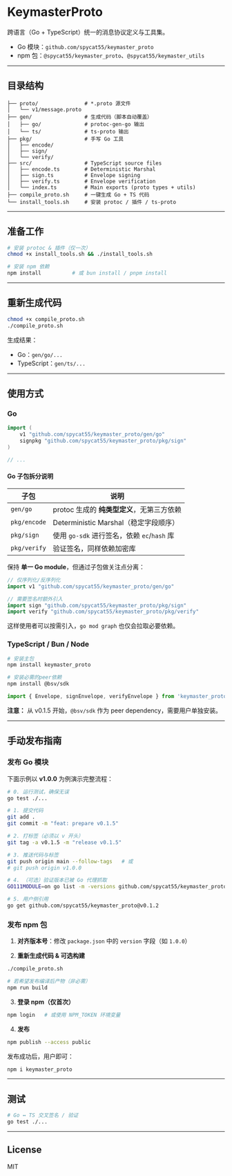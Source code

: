 # KeymasterProto

跨语言（Go + TypeScript）统一的消息协议定义与工具集。

* Go 模块：`github.com/spycat55/keymaster_proto`
* npm 包：`@spycat55/keymaster_proto`、`@spycat55/keymaster_utils`

---

## 目录结构

```text
├── proto/               # *.proto 源文件
│   └── v1/message.proto
├── gen/                 # 生成代码（脚本自动覆盖）
│   ├── go/              # protoc-gen-go 输出
│   └── ts/              # ts-proto 输出
├── pkg/                 # 手写 Go 工具
│   ├── encode/
│   ├── sign/
│   └── verify/
├── src/                 # TypeScript source files
│   ├── encode.ts        # Deterministic Marshal
│   ├── sign.ts          # Envelope signing
│   ├── verify.ts        # Envelope verification
│   └── index.ts         # Main exports (proto types + utils)
├── compile_proto.sh     # 一键生成 Go + TS 代码
└── install_tools.sh     # 安装 protoc / 插件 / ts-proto
```

---

## 准备工作

```bash
# 安装 protoc & 插件（仅一次）
chmod +x install_tools.sh && ./install_tools.sh

# 安装 npm 依赖
npm install          # 或 bun install / pnpm install
```

---

## 重新生成代码

```bash
chmod +x compile_proto.sh
./compile_proto.sh
```

生成结果：
* Go：`gen/go/...`
* TypeScript：`gen/ts/...`

---

## 使用方式

### Go

```go
import (
    v1 "github.com/spycat55/keymaster_proto/gen/go"
    signpkg "github.com/spycat55/keymaster_proto/pkg/sign"
)

// ...
```

#### Go 子包拆分说明

| 子包 | 说明 |
|------|------|
| `gen/go` | protoc 生成的 **纯类型定义**，无第三方依赖 |
| `pkg/encode` | Deterministic Marshal（稳定字段顺序） |
| `pkg/sign` | 使用 `go-sdk` 进行签名，依赖 `ec`/`hash` 库 |
| `pkg/verify` | 验证签名，同样依赖加密库 |

保持 **单一 Go module**，但通过子包做关注点分离：

```go
// 仅序列化/反序列化
import v1 "github.com/spycat55/keymaster_proto/gen/go"

// 需要签名时额外引入
import sign "github.com/spycat55/keymaster_proto/pkg/sign"
import verify "github.com/spycat55/keymaster_proto/pkg/verify"
```

这样使用者可以按需引入，`go mod graph` 也仅会拉取必要依赖。

### TypeScript / Bun / Node

```bash
# 安装主包
npm install keymaster_proto

# 安装必需的peer依赖
npm install @bsv/sdk
```

```ts
import { Envelope, signEnvelope, verifyEnvelope } from 'keymaster_proto';
```

**注意：** 从 v0.1.5 开始，`@bsv/sdk` 作为 peer dependency，需要用户单独安装。

---

## 手动发布指南

### 发布 Go 模块

下面示例以 **v1.0.0** 为例演示完整流程：

```bash
# 0. 运行测试，确保无误
go test ./...

# 1. 提交代码
git add .
git commit -m "feat: prepare v0.1.5"

# 2. 打标签（必须以 v 开头）
git tag -a v0.1.5 -m "release v0.1.5"

# 3. 推送代码与标签
git push origin main --follow-tags   # 或
# git push origin v1.0.0

# 4. （可选）验证版本已被 Go 代理抓取
GO111MODULE=on go list -m -versions github.com/spycat55/keymaster_proto

# 5. 用户侧引用
go get github.com/spycat55/keymaster_proto@v0.1.2
```

### 发布 npm 包

1. **对齐版本号**：修改 `package.json` 中的 `version` 字段（如 `1.0.0`）

2. **重新生成代码 & 可选构建**

```bash
./compile_proto.sh

# 若希望发布编译后产物（非必需）
npm run build
```

3. **登录 npm（仅首次）**

```bash
npm login   # 或使用 NPM_TOKEN 环境变量
```

4. **发布**

```bash
npm publish --access public
```

发布成功后，用户即可：

```bash
npm i keymaster_proto
```

---

## 测试

```bash
# Go ↔ TS 交叉签名 / 验证
go test ./...
```

---

## License

MIT